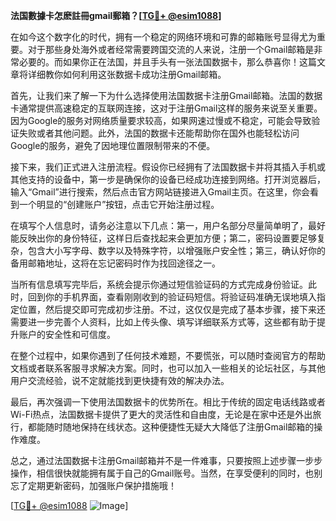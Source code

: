 **法国數據卡怎麽註冊gmail郵箱？[[TG💪+ @esim1088](https://t.me/s/esim1088)]**

在如今这个数字化的时代，拥有一个稳定的网络环境和可靠的邮箱账号显得尤为重要。对于那些身处海外或者经常需要跨国交流的人来说，注册一个Gmail邮箱是非常必要的。而如果你正在法国，并且手头有一张法国数据卡，那么恭喜你！这篇文章将详细教你如何利用这张数据卡成功注册Gmail邮箱。

首先，让我们来了解一下为什么选择使用法国数据卡注册Gmail邮箱。法国的数据卡通常提供高速稳定的互联网连接，这对于注册Gmail这样的服务来说至关重要。因为Google的服务对网络质量要求较高，如果网速过慢或不稳定，可能会导致验证失败或者其他问题。此外，法国的数据卡还能帮助你在国外也能轻松访问Google的服务，避免了因地理位置限制带来的不便。

接下来，我们正式进入注册流程。假设你已经拥有了法国数据卡并将其插入手机或其他支持的设备中，第一步是确保你的设备已经成功连接到网络。打开浏览器后，输入“Gmail”进行搜索，然后点击官方网站链接进入Gmail主页。在这里，你会看到一个明显的“创建账户”按钮，点击它开始注册过程。

在填写个人信息时，请务必注意以下几点：第一，用户名部分尽量简单明了，最好能反映出你的身份特征，这样日后查找起来会更加方便；第二，密码设置要足够复杂，包含大小写字母、数字以及特殊字符，以增强账户安全性；第三，确认好你的备用邮箱地址，这将在忘记密码时作为找回途径之一。

当所有信息填写完毕后，系统会提示你通过短信验证码的方式完成身份验证。此时，回到你的手机界面，查看刚刚收到的验证码短信。将验证码准确无误地填入指定位置，然后提交即可完成初步注册。不过，这仅仅是完成了基本步骤，接下来还需要进一步完善个人资料，比如上传头像、填写详细联系方式等，这些都有助于提升账户的安全性和可信度。

在整个过程中，如果你遇到了任何技术难题，不要慌张，可以随时查阅官方的帮助文档或者联系客服寻求解决方案。同时，也可以加入一些相关的论坛社区，与其他用户交流经验，说不定就能找到更快捷有效的解决办法。

最后，再次强调一下使用法国数据卡的优势所在。相比于传统的固定电话线路或者Wi-Fi热点，法国数据卡提供了更大的灵活性和自由度，无论是在家中还是外出旅行，都能随时随地保持在线状态。这种便捷性无疑大大降低了注册Gmail邮箱的操作难度。

总之，通过法国数据卡注册Gmail邮箱并不是一件难事，只要按照上述步骤一步步操作，相信很快就能拥有属于自己的Gmail账号。当然，在享受便利的同时，也别忘了定期更新密码，加强账户保护措施哦！

[[TG💪+ @esim1088](https://t.me/s/esim1088) ![Image](https://i.postimg.cc/4NQfJmqS/Snipaste-2025-05-13-00-14-12.png)]